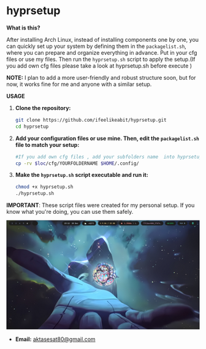 # hyprsetup

**What is this?**

After installing Arch Linux, instead of installing components one by one, you can quickly set up your system by defining them in the `packagelist.sh`, where you can prepare and organize everything in advance. Put in your cfg files or use my files.
Then run the `hyprsetup.sh` script to apply the setup.(If you add own cfg files please take a look at hyprsetup.sh before execute )
 
 **NOTE:** I plan to add a more user-friendly and robust structure soon, but for now, it works fine for me and anyone with a similar setup.

**USAGE**

1. **Clone the repository:**
    ```bash
    git clone https://github.com/ifeelikeabit/hyprsetup.git
    cd hyprsetup
    ```

2. **Add your configuration files or use mine. Then, edit the `packagelist.sh` file to match your setup:**
    ```bash
    #If you add own cfg files , add your subfolders name  into hyprsetup.sh like this
    cp -rv $loc/cfg/YOURFOLDERNAME $HOME/.config/
    ```

3. **Make the `hyprsetup.sh` script executable and run it:**
    ```bash
    chmod +x hyprsetup.sh
    ./hyprsetup.sh
    ```

**IMPORTANT**: These script files were created for my personal setup. If you know what you're doing, you can use them safely.

![Desktop](https://github.com/ifeelikeabit/hyprsetup/raw/master/desktop.jpg)



- **Email:** aktasesat80@gmail.com
